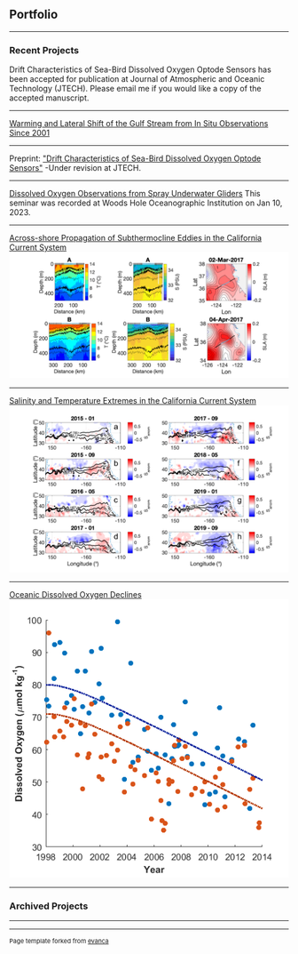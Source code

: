## Portfolio

---

### Recent Projects

Drift Characteristics of Sea-Bird Dissolved Oxygen Optode Sensors has been accepted for publication at Journal of Atmospheric and Oceanic Technology (JTECH). Please email me if you would like a copy of the accepted manuscript. 

---

[Warming and Lateral Shift of the Gulf Stream from In Situ Observations Since 2001](https://doi.org/10.1038/s41558-023-01835-w)

---

Preprint: ["Drift Characteristics of Sea-Bird Dissolved Oxygen Optode Sensors"](https://drive.google.com/file/d/1NQQ82bqfOMQQTBlmp4WUKKQQWi4hTht3/view?usp=sharing) -Under revision at JTECH.

---
[Dissolved Oxygen Observations from Spray Underwater Gliders](https://drive.google.com/file/d/1TsWagoaGzxQO_-fVW0rH-KTM47Pb-Hhc/view?usp=sharing)
This seminar was recorded at Woods Hole Oceanographic Institution on Jan 10, 2023.

---
[Across-shore Propagation of Subthermocline Eddies in the California Current System](https://doi.org/10.1175/JPO-D-21-0137.1)
<img src="images/plotexampleEddy.png?raw=true"/>

---
[Salinity and Temperature Extremes in the California Current System](https://doi.org/10.1038/s43247-021-00131-9)
<img src="images/Figure4.png?raw=true"/>

---
[Oceanic Dissolved Oxygen Declines](https://doi.org/10.1038/s41598-018-25341-8)
<img src="images/Figure5_revised.png?raw=true"/>

---

### Archived Projects

<!-- - [Project Here](websiteurl) -->

---




---
<p style="font-size:11px">Page template forked from <a href="https://github.com/evanca/quick-portfolio">evanca</a></p>
<!-- Remove above link if you don't want to attibute -->
